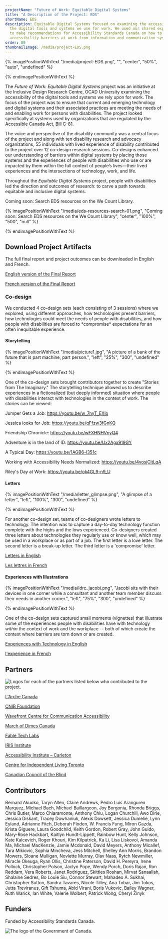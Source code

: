 ```yaml
---
projectName: "Future of Work: Equitable Digital Systems"
title: "A Description of the Project: EDS"
shortName: EDS
description: Equitable Digital Systems focused on examining the accessibility of
  the digital tools and systems we use for work. We used our shared experiences
  to make recommendations for Accessibility Standards Canada on how to prevent
  accessibility barriers at work from information and communication systems.
order: 80
thumbnailImage: /media/project-EDS.png
---
```

{% imagePositionWithText "/media/project-EDS.png", "", "center", "50%", "auto", "undefined" %}

{% endimagePositionWithText %}

The *Future of Work: Equitable Digital Systems* project was an initiative at the Inclusive Design Research Centre, OCAD University examining the accessibility of the digital tools and systems we rely upon for work. The focus of the project was to ensure that current and emerging technology and digital systems and their associated practices are meeting the needs of and enabling work for persons with disabilities. The project looked specifically at systems used by organizations that are regulated by the Accessible Canada Act, Bill C-81.

The voice and perspective of the disability community was a central focus of the project and along with ten disability research and advocacy organizations, 55 individuals with lived experience of disability contributed to the project over 12 co-design research sessions. Co-designs enhanced our understanding of barriers within digital systems by placing those systems and the experiences of people with disabilities who use or are impacted by them within the full context of people’s lives—their lived experiences and the intersections of technology, work, and life.

Throughout the *Equitable Digital Systems* project, people with disabilities led the direction and outcomes of research: to carve a path towards equitable and inclusive digital systems.

Coming soon: Search EDS resources on the We Count Library.

{% imagePositionWithText "/media/eds-resources-search-01.png", "Coming soon: Search EDS resources on the We Count Library", "center", "100%", "500", "null" %}

{% endimagePositionWithText %}

## Download Project Artifacts

The full final report and project outcomes can be downloaded in English and French.

[English version of the Final Report](/media/equitable-digital-systems-research-report-final_english.docx)

[French version of the Final Report](/media/equitable-digital-systems-research-report-final_french.docx)

### Co-design

We conducted 4 co-design sets (each consisting of 3 sessions) where we explored, using different approaches, how technologies present barriers, how technologies could meet the needs of people with disabilities, and how people with disabilities are forced to \*compromise\* expectations for an often inequitable experience.

#### Storytelling

{% imagePositionWithText "/media/picture1.jpg", "A picture of a bank of the future that is part machine, part person.", "left", "25%", "300", "undefined" %}

{% endimagePositionWithText %}

One of the co-design sets brought contributors together to create "Stories from The Imaginary." The storytelling technique allowed us to describe experiences in a fictionalized (but deeply informed) situation where people with disabilities interact with technologies in the context of work. The stories can be viewed:

Jumper Gets a Job: <https://youtu.be/w_7nyT_EXlo>

Jessica looks for Job: <https://youtu.be/qFfzw3fGnKQ>

Friendship Chronicle: <https://youtu.be/wFXHNHVnyQ4>

Adventure is in the land of ID: <https://youtu.be/Ux2Agx919GY>

A Typical Day: <https://youtu.be/1AGB6-l351c>

Working with Accessibility Needs Normalized: <https://youtu.be/4vosjCltLqA>

Riley's Day at Work: <https://youtu.be/ok4GL9-n9_U>

#### Letters

{% imagePositionWithText "/media/letter_glimpse.png", "A glimpse of a letter", "left", "100%", "300", "undefined" %}

{% endimagePositionWithText %}

For another co-design set, teams of co-designers wrote letters to technology. The intention was to capture a day-to-day technology function complete with the highs and the lows experienced. Co-designers created three letters about technologies they regularly use or know well, which may be used in a workplace or as part of a job. The first letter is a love letter. The second letter is a break-up letter. The third letter is a 'compromise' letter.

[Letters in English](/media/the-letters.docx)

[Les lettres in French](/media/les_lettres.docx)

#### Experiences with Illustrations

{% imagePositionWithText "/media/idrc_jacobi.png", "Jacobi sits with their devices in one corner while a consultant and another team member discuss their needs in another corner.", "left", "75%", "300", "undefined" %}

{% endimagePositionWithText %}

[](/media/experience.docx)One of the co-design sets captured small moments (vignettes) that illustrate some of the experiences people with disabilities have with technology *within* the context of work and the workplace -- both of which create the context where barriers are torn down or are created.

[Experiences with Technology in English](/media/experience.docx)

[l'experience in French](/media/l-experience.docx)

## Partners

![Logos for each of the partners listed below who contributed to the project.](/media/partners_eds.png)

[L'Arche Canada](https://larche.ca)

[CNIB Foundation](https://cnib.ca)

[Wavefront Centre for Communication Accessibility](https://wavefrontcentre.ca)

[March of Dimes Canada](https://marchofdimes.ca)

[Fable Tech Labs](https://makeitfable.com)

[IRIS Institute](https://irisinstitute.ca)

[Accessibility Institute – Carleton](https://carleton.ca/accessibility-institute/)

[Centre for Independent Living Toronto](https://cilt.ca)

[Canadian Council of the Blind](https://ccbnational.net)

## Contributors

Bernard Akuoko, Taryn Allen, Claire Andrews, Pedro Luis Aranguren Marquez, Michael Bach, Michael Baillargeon, Joy Borgonia, Rhonda Briggs, Chris Butler, Marco Chiaramonte, Anthony Chiu, Logan Churchill, Awo Dirie, Jessica Diskant, Tracey Dowhaniuk, Alexis Dowsett, Jessica Dumelie, Lynn Eyland, Adrianne Fitch, Deborah Floden, W. Francis Fung, Miron Gazda, Krista Giguere, Laura Goodchild, Keith Gordon, Robert Gray, John Guido, Mary-Rose Hackbart, Kaitlyn Hundt-Lippett, Rainbow Hunt, Kelly Johnson, Kate Kalcevich, Roger Khouri, Kim Kilpatrick, Ka Li, Lisa Liskovoi, Amanda Ma, Michael MacKenzie, Jamie Mcdonald, David Meyers, Anthony Micallef, Tara Mikiovic, Sophia Mincheva, Jess Mitchell, Shelley Ann Morris, Brandon Mowers, Sloane Mulligan, Novlette Murray, Olav Naas, Rytch Newmiller, Miracle Okeuga, Ryan Ollis, Christine Paterson, David H. Pereyra, Irene Pollock, Christopher Polson, Jaclyn Pope, Wendy Porch, Doris Rajan, Ron Reddam, Vera Roberts, Janet Rodriguez, Skittles Roshan, Mirvat Sanaallah, Shalaine Sedres, Bo Louie Siu, Connor Stewart, Mahadeo A. Sukhai, Christopher Sutton, Sandra Tavares, Nicole Tilley, Ana Tobar, Jim Tokos, Jutta Treviranus, Gift Tshuma, Abid Virani, Boris Vukovic, Bailey Wagner, Ruth Warick, Ian White, Valerie Wolbert, Patrick Wong, Cheryl Zinyk

## Funders

Funded by Accessibility Standards Canada.

![The logo of the Government of Canada.](/media/canada.png)